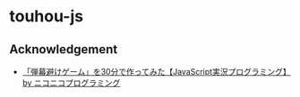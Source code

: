 # touhou-js

## Acknowledgement
- [「弾幕避けゲーム」を30分で作ってみた【JavaScript実況プログラミング】by ニコニコプログラミング](https://youtu.be/VoqTKKxy4zU?si=E4ByERipg4P2wYN2)